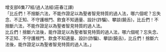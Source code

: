 增支部6集77經/過人法經(莊春江譯)  
「比丘們！不捨斷六法，不能作證足以為聖者智見特質的過人法，哪六個呢？忘失念、不正知、不守護根門、飲食不知適量、設計(詐騙)、攀談(饒舌)，比丘們！不捨斷六法，不能作證足以為聖者智見特質的過人法。  
比丘們！捨斷六法後，能作證足以為聖者智見特質的過人法，哪六個呢？忘失念、不正知、不守護根門、飲食不知適量、設計(詐騙)、攀談(饒舌)，比丘們！捨斷六法後，能作證足以為聖者智見特質的過人法。」  
  
  
